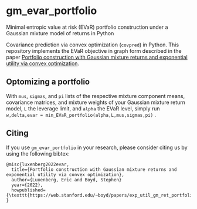 # gm_evar_portfolio
Minimal entropic value at risk (EVaR) portfolio construction under a Gaussian mixture model of returns in Python 

Covariance prediction via convex optimization (`covpred`) in Python.
This repository implements the EVaR objective in graph form described in the paper [Portfolio construction with Gaussian mixture returns and exponential utility via convex optimization](https://web.stanford.edu/~boyd/papers/exp_util_gm_ret_portfolio.html).


## Optomizing a portfolio

With ```mus```, ```sigmas```, and ```pi``` lists of the respective mixture component means, covariance matrices, and mixture weights of your Gaussian mixture return model, ```L``` the leverage limit, and ```alpha``` the EVaR level, simply run
```w,delta,evar = min_EVaR_portfolio(alpha,L,mus,sigmas,pi)``` . 

## Citing
If you use `gm_evar_portfolio` in your research, please consider citing us by using the following bibtex:
```
@misc{luxenberg2022evar,
  title={Portfolio construction with Gaussian mixture returns and exponential utility via convex optimization},
  author={Luxenberg, Eric and Boyd, Stephen}
  year={2022},
  howpublished={\texttt{https://web.stanford.edu/~boyd/papers/exp_util_gm_ret_portfolio.html}}
}
```
